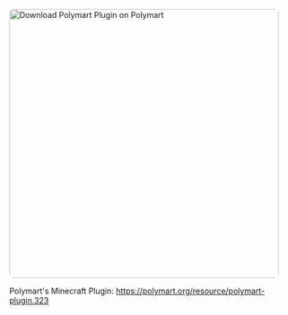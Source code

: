 [<img src="https://images.polymart.org/resource/323/default.jpg" style="border-radius: 8px" width="480" alt="Download Polymart Plugin on Polymart" title="Download Polymart Plugin on Polymart">](https://polymart.org/resource/polymart-plugin.323)

Polymart's Minecraft Plugin: https://polymart.org/resource/polymart-plugin.323
